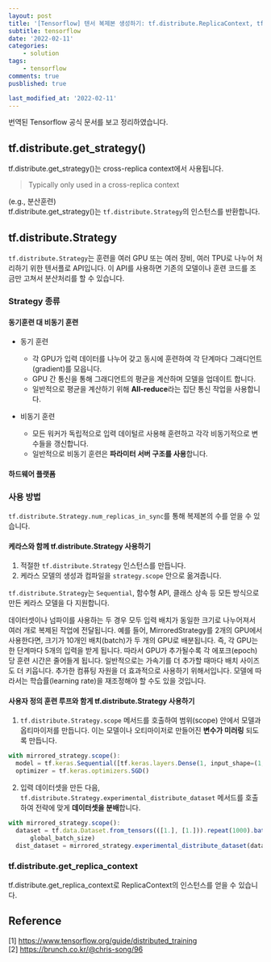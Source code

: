 ```yaml
---
layout: post
title: '[Tensorflow] 텐서 복제본 생성하기: tf.distribute.ReplicaContext, tf.distribute.get_replica_context'
subtitle: tensorflow
date: '2022-02-11'
categories:
    - solution
tags:
    - tensorflow
comments: true
pusblished: true

last_modified_at: '2022-02-11'
---
```


번역된 Tensorflow 공식 문서를 보고 정리하였습니다. 

## tf.distribute.get_strategy()
tf.distribute.get_strategy()는 cross-replica context에서 사용됩니다. 
> Typically only used in a cross-replica context

(e.g., 분산훈련)  
tf.distribute.get_strategy()는 `tf.distribute.Strategy`의 인스턴스를 반환합니다.


## tf.distribute.Strategy
`tf.distribute.Strategy`는 훈련을 여러 GPU 또는 여러 장비, 여러 TPU로 나누어 처리하기 위한 텐서플로 API입니다. 이 API를 사용하면 기존의 모델이나 훈련 코드를 조금만 고쳐서 분산처리를 할 수 있습니다.

### Strategy 종류

#### 동기훈련 대 비동기 훈련

* 동기 훈련
    - 각 GPU가 입력 데이터를 나누어 갖고 동시에 훈련하여 각 단계마다 그래디언트(gradient)를 모읍니다.
    - GPU 간 통신을 통해 그래디언트의 평균을 계산하며 모델을 업데이트 합니다.
    - 일반적으로 평균을 계산하기 위해 **All-reduce**라는 집단 통신 작업을 사용합니다.

* 비동기 훈련
    - 모든 워커가 독립적으로 입력 데이털르 사용해 훈련하고 각각 비동기적으로 변수들을 갱신합니다. 
    - 일반적으로 비동기 훈련은 **파라미터 서버 구조를 사용**합니다.

#### 하드웨어 플랫폼


### 사용 방법

`tf.distribute.Strategy.num_replicas_in_sync`를 통해 복제본의 수를 얻을 수 있습니다.

#### 케라스와 함께 tf.distribute.Strategy 사용하기

1. 적절한 `tf.distribute.Strategy` 인스턴스를 만듭니다.
2. 케라스 모델의 생성과 컴파일을 `strategy.scope` 안으로 옮겨줍니다.


`tf.distribute.Strategy`는 `Sequential`, 함수형 API, 클래스 상속 등 모든 방식으로 만든 케라스 모델을 다 지원합니다.  

데이터셋이나 넘파이를 사용하는 두 경우 모두 입력 배치가 동일한 크기로 나누어져서 여러 개로 복제된 작업에 전달됩니다. 예를 들어, MirroredStrategy를 2개의 GPU에서 사용한다면, 크기가 10개인 배치(batch)가 두 개의 GPU로 배분됩니다. 즉, 각 GPU는 한 단계마다 5개의 입력을 받게 됩니다. 따라서 GPU가 추가될수록 각 에포크(epoch) 당 훈련 시간은 줄어들게 됩니다. 일반적으로는 가속기를 더 추가할 때마다 배치 사이즈도 더 키웁니다. 추가한 컴퓨팅 자원을 더 효과적으로 사용하기 위해서입니다. 모델에 따라서는 학습률(learning rate)을 재조정해야 할 수도 있을 것입니다. 

#### 사용자 정의 훈련 루프와 함게 tf.distribute.Strategy 사용하기

1. `tf.distribute.Strategy.scope` 메서드를 호출하여 범위(scope) 안에서 모델과 옵티마이저를 만듭니다. 이는 모델이나 오티마이저로 만들어진 **변수가 미러링** 되도록 만듭니다.

```js
with mirrored_strategy.scope():
  model = tf.keras.Sequential([tf.keras.layers.Dense(1, input_shape=(1,))])
  optimizer = tf.keras.optimizers.SGD()
```

2. 입력 데이터셋을 만든 다음, `tf.distribute.Strategy.experimental_distribute_dataset` 메서드를 호출하여 전략에 맞게 **데이터셋을 분배**합니다.

```js
with mirrored_strategy.scope():
  dataset = tf.data.Dataset.from_tensors(([1.], [1.])).repeat(1000).batch(
      global_batch_size)
  dist_dataset = mirrored_strategy.experimental_distribute_dataset(dataset)
```


### tf.distribute.get_replica_context

tf.distribute.get_replica_context로 ReplicaContext의 인스턴스를 얻을 수 있습니다.

## Reference
[1] https://www.tensorflow.org/guide/distributed_training  
[2] https://brunch.co.kr/@chris-song/96